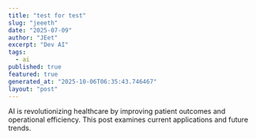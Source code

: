 ```yaml
---
title: "test for test"
slug: "jeeeth"
date: "2025-07-09"
author: "JEet"
excerpt: "Dev AI"
tags:
  - ai
published: true
featured: true
generated_at: "2025-10-06T06:35:43.746467"
layout: "post"
---
```


AI is revolutionizing healthcare by improving patient outcomes and operational efficiency. This post examines current applications and future trends.